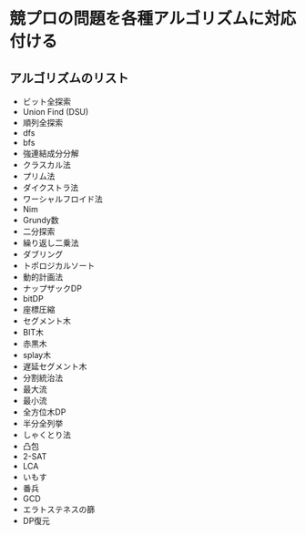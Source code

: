 # 競プロの問題を各種アルゴリズムに対応付ける

## アルゴリズムのリスト

- ビット全探索
- Union Find (DSU)
- 順列全探索
- dfs
- bfs
- 強連結成分分解
- クラスカル法
- プリム法
- ダイクストラ法
- ワーシャルフロイド法
- Nim
- Grundy数
- 二分探索
- 繰り返し二乗法
- ダブリング
- トポロジカルソート
- 動的計画法
- ナップザックDP
- bitDP
- 座標圧縮
- セグメント木
- BIT木
- 赤黒木
- splay木
- 遅延セグメント木
- 分割統治法
- 最大流
- 最小流
- 全方位木DP
- 半分全列挙
- しゃくとり法
- 凸包
- 2-SAT
- LCA
- いもす
- 番兵
- GCD
- エラトステネスの篩
- DP復元
